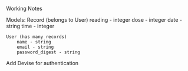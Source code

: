 Working Notes

Models:
    Record (belongs to User)
        reading - integer
        dose - integer
        date - string
        time - integer

    User (has many records)
        name - string
        email - string
        password_digest - string

Add Devise for authentication